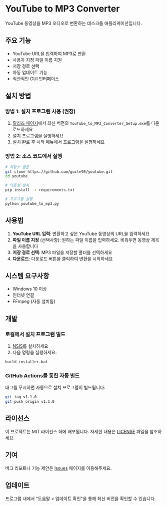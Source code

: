 # YouTube to MP3 Converter

YouTube 동영상을 MP3 오디오로 변환하는 데스크톱 애플리케이션입니다.

## 주요 기능

- YouTube URL을 입력하여 MP3로 변환
- 사용자 지정 파일 이름 지원
- 저장 경로 선택
- 자동 업데이트 기능
- 직관적인 GUI 인터페이스

## 설치 방법

### 방법 1: 설치 프로그램 사용 (권장)
1. [릴리즈 페이지](https://github.com/guite95/youtube/releases)에서 최신 버전의 `YouTube_to_MP3_Converter_Setup.exe`를 다운로드하세요
2. 설치 프로그램을 실행하세요
3. 설치 완료 후 시작 메뉴에서 프로그램을 실행하세요

### 방법 2: 소스 코드에서 실행
```bash
# 저장소 클론
git clone https://github.com/guite95/youtube.git
cd youtube

# 의존성 설치
pip install -r requirements.txt

# 프로그램 실행
python youtube_to_mp3.py
```

## 사용법

1. **YouTube URL 입력**: 변환하고 싶은 YouTube 동영상의 URL을 입력하세요
2. **파일 이름 지정** (선택사항): 원하는 파일 이름을 입력하세요. 비워두면 동영상 제목을 사용합니다
3. **저장 경로 선택**: MP3 파일을 저장할 폴더를 선택하세요
4. **다운로드**: 다운로드 버튼을 클릭하여 변환을 시작하세요

## 시스템 요구사항

- Windows 10 이상
- 인터넷 연결
- FFmpeg (자동 설치됨)

## 개발

### 로컬에서 설치 프로그램 빌드

1. [NSIS](https://nsis.sourceforge.io/Download)를 설치하세요
2. 다음 명령을 실행하세요:
```bash
build_installer.bat
```

### GitHub Actions를 통한 자동 빌드

태그를 푸시하면 자동으로 설치 프로그램이 빌드됩니다:
```bash
git tag v1.1.0
git push origin v1.1.0
```

## 라이선스

이 프로젝트는 MIT 라이선스 하에 배포됩니다. 자세한 내용은 [LICENSE](LICENSE) 파일을 참조하세요.

## 기여

버그 리포트나 기능 제안은 [Issues](https://github.com/guite95/youtube/issues) 페이지를 이용해주세요.

## 업데이트

프로그램 내에서 "도움말 > 업데이트 확인"을 통해 최신 버전을 확인할 수 있습니다.
